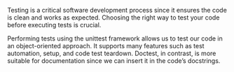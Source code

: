 Testing is a critical software development process since it ensures the code is clean and works as expected. Choosing the right way to test your code before executing tests is crucial. 

Performing tests using the unittest framework allows us to test our code in an object-oriented approach. It supports many features such as test automation, setup, and code test teardown. Doctest, in contrast, is more suitable for documentation since we can insert it in the code’s docstrings.


